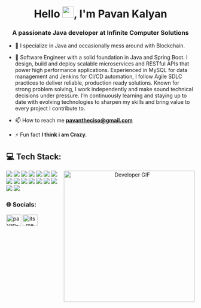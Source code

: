 <h1 align="center">Hello <img src="https://user-images.githubusercontent.com/18350557/176309783-0785949b-9127-417c-8b55-ab5a4333674e.gif" width="30"/>, I'm Pavan Kalyan</h1>
<h3 align="center">A passionate Java developer at Infinite Computer Solutions</h3>

- 🔭 I specialize in Java and occasionally mess around with Blockchain.

- 🌱 Software Engineer with a solid foundation in Java and Spring Boot. I design, build and deploy scalable microservices and RESTful APIs that power high performance applications. Experienced in MySQL for data management and Jenkins for CI/CD automation, I follow Agile SDLC practices to deliver reliable, production ready solutions. Known for strong problem solving, I work independently and make sound technical decisions under pressure. I’m continuously learning and staying up to date with evolving technologies to sharpen my skills and bring value to every project I contribute to.

- 📫 How to reach me **pavantheciso@gmail.com**

- ⚡ Fun fact **I think i am Crazy.**

<h2>💻 Tech Stack:</h2>

<div align="center">
  <img align="right" src="https://camo.githubusercontent.com/f65c741b95a320e7586bdc58c8d499eeb41a7d3cb0607c84f633dd8daf0809a0/68747470733a2f2f616e75726167626861726477616a2e6e65746c6966792e6170702f636f64696e676775792e676966" alt="Developer GIF" width="350"/>
  
  <p align="left">
    <img src="https://img.shields.io/badge/Java-ED8B00?style=for-the-badge&logo=java&logoColor=white"/>
    <img src="https://img.shields.io/badge/Data%20Structures%20%26%20Algorithms-4CAF50?style=for-the-badge&logo=code&logoColor=white"/>
    <img src="https://img.shields.io/badge/System%20Design-3F51B5?style=for-the-badge&logo=cloud&logoColor=white"/>
    <img src="https://img.shields.io/badge/Spring_Boot-6DB33F?style=for-the-badge&logo=spring-boot&logoColor=white"/>
    <img src="https://img.shields.io/badge/Microservices-29B6F6?style=for-the-badge&logo=microgen&logoColor=white"/>
    <img src="https://img.shields.io/badge/RESTful%20APIs-0A9396?style=for-the-badge&logo=api&logoColor=white"/>
    <img src="https://img.shields.io/badge/REST-007396?style=for-the-badge&logo=cloudflare&logoColor=white"/>
    <img src="https://img.shields.io/badge/SOAP-9C27B0?style=for-the-badge&logo=soap&logoColor=white"/>
    <img src="https://img.shields.io/badge/JSON-5E5DF0?style=for-the-badge&logo=json&logoColor=white"/>
    <img src="https://img.shields.io/badge/XML-E44D26?style=for-the-badge&logo=w3c&logoColor=white"/>
    <img src="https://img.shields.io/badge/MySQL-005C84?style=for-the-badge&logo=mysql&logoColor=white"/>
    <img src="https://img.shields.io/badge/Maven-C71A36?style=for-the-badge&logo=apachemaven&logoColor=white"/>
    <img src="https://img.shields.io/badge/Git-F05032?style=for-the-badge&logo=git&logoColor=white"/>
    <img src="https://img.shields.io/badge/GitLab-FC6D26?style=for-the-badge&logo=gitlab&logoColor=white"/>
    <img src="https://img.shields.io/badge/Linux-FCC624?style=for-the-badge&logo=linux&logoColor=black"/>
    <img src="https://img.shields.io/badge/CI%2FCD-003366?style=for-the-badge&logo=githubactions&logoColor=white"/>
  </p>
</div>







<h3 align="left">🌐 Socials:</h3>
<p align="left">
<a href="https://linkedin.com/in/pavan-kalyan-pachipala-4589a6351" target="blank"><img align="center" src="https://raw.githubusercontent.com/rahuldkjain/github-profile-readme-generator/master/src/images/icons/Social/linked-in-alt.svg" alt="pavan-kalyan-pachipala-4589a6351" height="30" width="40" /></a>
<a href="https://instagram.com/its_me__kalyan" target="blank"><img align="center" src="https://raw.githubusercontent.com/rahuldkjain/github-profile-readme-generator/master/src/images/icons/Social/instagram.svg" alt="its_me__kalyan" height="30" width="40" /></a>
</p>

